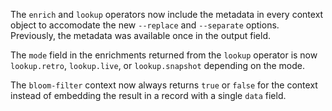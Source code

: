 The `enrich` and `lookup` operators now include the metadata in every context
object to accomodate the new `--replace` and `--separate` options. Previously,
the metadata was available once in the output field.

The `mode` field in the enrichments returned from the `lookup` operator is now
`lookup.retro`, `lookup.live`, or `lookup.snapshot` depending on the mode.

The `bloom-filter` context now always returns `true` or `false` for the context
instead of embedding the result in a record with a single `data` field.
